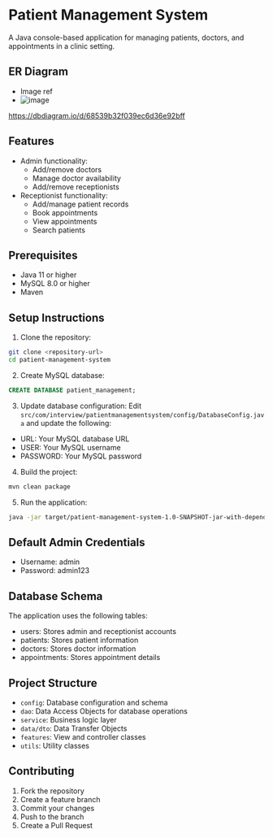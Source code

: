 # Patient Management System

A Java console-based application for managing patients, doctors, and appointments in a clinic setting.


## ER Diagram

- Image ref
- ![image](https://github.com/user-attachments/assets/cb0c916e-c673-4298-8dd4-d5164d4f28c8)


https://dbdiagram.io/d/68539b32f039ec6d36e92bff

## Features

- Admin functionality:
  - Add/remove doctors
  - Manage doctor availability
  - Add/remove receptionists
- Receptionist functionality:
  - Add/manage patient records
  - Book appointments
  - View appointments
  - Search patients

## Prerequisites

- Java 11 or higher
- MySQL 8.0 or higher
- Maven

## Setup Instructions

1. Clone the repository:
```bash
git clone <repository-url>
cd patient-management-system
```

2. Create MySQL database:
```sql
CREATE DATABASE patient_management;
```

3. Update database configuration:
Edit `src/com/interview/patientmanagementsystem/config/DatabaseConfig.java` and update the following:
- URL: Your MySQL database URL
- USER: Your MySQL username
- PASSWORD: Your MySQL password

4. Build the project:
```bash
mvn clean package
```

5. Run the application:
```bash
java -jar target/patient-management-system-1.0-SNAPSHOT-jar-with-dependencies.jar
```

## Default Admin Credentials

- Username: admin
- Password: admin123

## Database Schema

The application uses the following tables:
- users: Stores admin and receptionist accounts
- patients: Stores patient information
- doctors: Stores doctor information
- appointments: Stores appointment details

## Project Structure

- `config`: Database configuration and schema
- `dao`: Data Access Objects for database operations
- `service`: Business logic layer
- `data/dto`: Data Transfer Objects
- `features`: View and controller classes
- `utils`: Utility classes

## Contributing

1. Fork the repository
2. Create a feature branch
3. Commit your changes
4. Push to the branch
5. Create a Pull Request 
